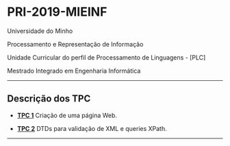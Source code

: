# PRI-2019-MIEINF    
Universidade do Minho

Processamento e Representação de Informação 

Unidade Curricular do perfil de Processamento de Linguagens - [PLC]

Mestrado Integrado em Engenharia Informática


---
## Descrição dos TPC

- [**TPC 1**](https://github.com/Dukawp/PRI-2019/tree/master/TPC%201/PRI2019-2020-A63129-T1) Criação de uma página Web.

- [**TPC 2**](https://github.com/Dukawp/PRI-2019/tree/master/TPC%202) DTDs para validação de XML e queries XPath.

---

